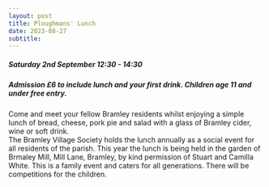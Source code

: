 ```yaml
---
layout: post
title: Ploughmans' Lunch 
date: 2023-08-27
subtitle: 
---
```


##### Saturday 2nd September 12:30 - 14:30
##### Admission £6 to include lunch and your first drink.  Children age 11 and under free entry. 

Come and meet your fellow Bramley residents whilst enjoying a simple lunch of bread, cheese, pork pie and salad with a glass of Bramley cider, wine or soft drink.<br>
The Bramley Village Society holds the lunch annually as a social event for all residents of the parish. This year the lunch is being held in the garden of Brmaley Mill, Mill Lane, Bramley, by kind permission of Stuart and Camilla White.
This is a family event and caters for all generations. There will be competitions for the children.<br>
   



